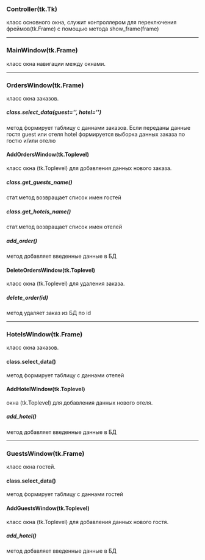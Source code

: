 ### Controller(tk.Tk)
класс основного окна, служит контроллером для переключения фреймов(tk.Frame) с помощью метода show_frame(frame)

------------

### MainWindow(tk.Frame)
класс окна навигации между окнами.

------------


### OrdersWindow(tk.Frame)
класс окна заказов.
##### class.select_data(guest='', hotel='') 
метод формирует таблицу с даннами заказов. Если переданы данные гостя guest или отеля hotel формируется выборка данных заказа по гостю и/или отелю

#### AddOrdersWindow(tk.Toplevel)
класс окна (tk.Toplevel) для добавления данных нового заказа. 
##### class.get_guests_name()
стат.метод возвращает список имен гостей
##### class.get_hotels_name()
стат.метод возвращает список имен отелей
##### add_order()
метод добавляет введенные данные в БД

#### DeleteOrdersWindow(tk.Toplevel)
класс окна (tk.Toplevel) для удаления заказа. 
##### delete_order(id)
метод удаляет заказ из БД по id

------------


### HotelsWindow(tk.Frame)
класс окна заказов.
#### class.select_data()
метод формирует таблицу с даннами отелей

#### AddHotelWindow(tk.Toplevel)
 окна (tk.Toplevel) для добавления данных нового отеля. 
##### add_hotel()
метод добавляет введенные данные в БД

------------


### GuestsWindow(tk.Frame)
класс окна гостей.
#### class.select_data()
метод формирует таблицу с даннами гостей

#### AddGuestsWindow(tk.Toplevel)
класс окна (tk.Toplevel) для добавления данных нового гостя. 
##### add_hotel()
метод добавляет введенные данные в БД
